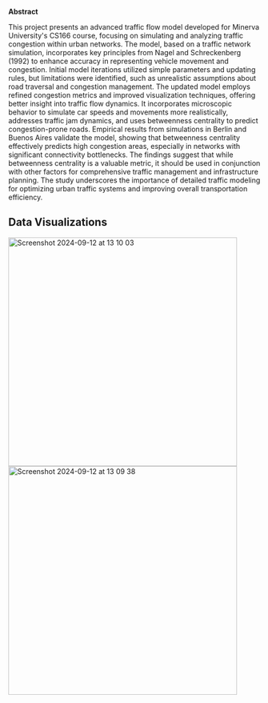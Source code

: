 
**Abstract**

This project presents an advanced traffic flow model developed for Minerva University's CS166 course, focusing on simulating and analyzing traffic congestion within urban networks. The model, based on a traffic network simulation, incorporates key principles from Nagel and Schreckenberg (1992) to enhance accuracy in representing vehicle movement and congestion. Initial model iterations utilized simple parameters and updating rules, but limitations were identified, such as unrealistic assumptions about road traversal and congestion management. 
The updated model employs refined congestion metrics and improved visualization techniques, offering better insight into traffic flow dynamics. It incorporates microscopic behavior to simulate car speeds and movements more realistically, addresses traffic jam dynamics, and uses betweenness centrality to predict congestion-prone roads. Empirical results from simulations in Berlin and Buenos Aires validate the model, showing that betweenness centrality effectively predicts high congestion areas, especially in networks with significant connectivity bottlenecks.
The findings suggest that while betweenness centrality is a valuable metric, it should be used in conjunction with other factors for comprehensive traffic management and infrastructure planning. The study underscores the importance of detailed traffic modeling for optimizing urban traffic systems and improving overall transportation efficiency.

## Data Visualizations 

<img width="457" alt="Screenshot 2024-09-12 at 13 10 03" src="https://github.com/user-attachments/assets/6b12c5dd-3eed-4e3a-a13c-689a8e505911"><img width="457" alt="Screenshot 2024-09-12 at 13 09 38" src="https://github.com/user-attachments/assets/56b49a42-1f6f-4521-8d3e-91cc1a3e713b">
